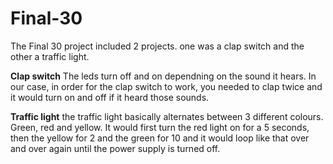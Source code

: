 # Final-30
The Final 30 project included 2 projects. one was a clap switch and the other a traffic light. 

**Clap switch**
The leds turn off and on dependning on the sound it hears. In our case, in order for the clap switch to work, you needed to clap twice and it would turn on and off if it heard those sounds.

**Traffic light**
the traffic light basically alternates between 3 different colours. Green, red and yellow. It would first turn the red light on for a 5 seconds, then the yellow for 2 and the green for 10 and it would loop like that over and over again until the power supply is turned off.
